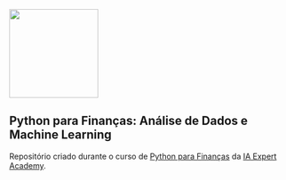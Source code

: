 <img src="https://cdn.shortpixel.ai/spai/w_353+q_+ret_img+to_webp/https://iaexpert.academy/wp-content/uploads/2020/06/iaexpert-logo-1.png"  width="160">

## Python para Finanças: Análise de Dados e Machine Learning

Repositório criado durante o curso de [Python para Finanças](https://iaexpert.academy/courses/python-para-financas-analise-de-dados-e-machine-learning/) da [IA Expert Academy](https://iaexpert.academy).
